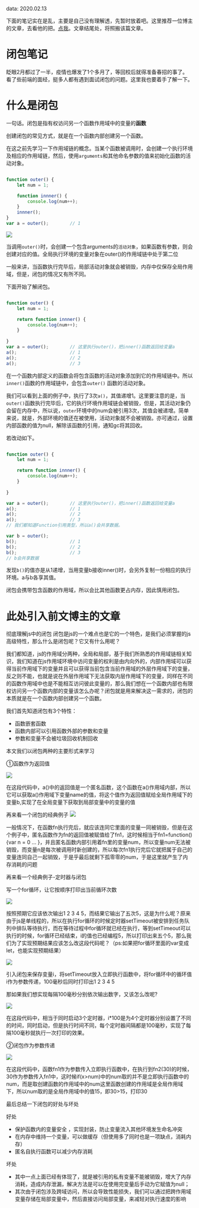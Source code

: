 data: 2020.02.13

下面的笔记实在是乱，主要是自己没有理解透，先暂时放着吧。这里推荐一位博主的文章，去看他的把。[点我](https://www.cnblogs.com/itjeff/p/10106855.html)。文章结尾处，将照搬该篇文章。


# 闭包笔记

眨眼2月都过了一半，疫情也爆发了1个多月了，等回校后就得准备春招的事了。看了些前端的面经，挺多人都有遇到面试闭包的问题。这里我也要着手了解一下。

# 什么是闭包

一句话。闭包是指有权访问另一个函数作用域中的变量的**函数**

创建闭包的常见方式，就是在一个函数内部创建另一个函数。

在这之前先学习一下作用域链的概念。当某个函数被调用时，会创建一个执行环境及相应的作用域链，然后，使用`arguments`和其他命名参数的值来初始化函数的活动对象。

```js

function outer() {
    let num = 1;

    function innner() {
        console.log(num++);
    }
    innner();
}
var a = outer();        // 1

```

![](https://github.com/Chester-Chen/imgStroage/blob/master/images/2020.02.13/01.png?raw=true)

当调用`outer()`时，会创建一个包含arguments的`活动对象`，如果函数有参数，则会创建对应的值。全局执行环境的变量对象在outer()的作用域链中处于第二位

一般来讲，当函数执行完毕后，局部活动对象就会被销毁，内存中仅保存全局作用域，但是，闭包的情况又有所不同。

下面开始了解闭包。

```js

function outer() {
    let num = 1;

    return function innner() {
        console.log(num++);
    }
    
}
var a = outer();        // 这里执行outer()，把inner()函数返回给变量a
a();                    // 1
a();                    // 2
a();                    // 3

```

在一个函数内部定义的函数会将包含函数的活动对象添加到它的作用域链中。所以`inner()`函数的作用域链中，会包含`outer()`
函数的活动对象。

我们可以看到上面的例子中，执行了3次`a()`，其值递增1。这里要注意的是，当`outer()`函数执行完毕后，它的执行环境作用域链会被销毁，但是，其活动对象仍会留在内存中，所以说，`outer`环境中的num会被引用3次，其值会被递增。简单来说，就是，外部环境的值还在被使用，活动对象就不会被销毁。亦可通过，设置内部函数的值为null，解除该函数的引用，通知gc将其回收。


若改动如下。
```js

function outer() {
    let num = 1;

    return function innner() {
        console.log(num++);
    }
    
}

var a = outer();        // 这里执行outer()，把inner()函数返回给变量a
a();                    // 1
a();                    // 2
a();                    // 3
// 我们都知道Function引用类型，所以a()会共享数据。

var b = outer();
b();                    // 1
b();                    // 2
b();                    // 3
// b会共享数据

```

发现`b()`的值亦是从1递增，当用变量b接收inner()时，会另外复制一份相应的执行环境。a与b各享其值。

闭包会携带包含函数的作用域，所以会比其他函数更占内存，因此慎用闭包。



# 此处引入前文博主的文章

彻底理解js中的闭包
闭包是js的一个难点也是它的一个特色，是我们必须掌握的js高级特性，那么什么是闭包呢？它又有什么用呢？

我们都知道，js的作用域分两种，全局和局部，基于我们所熟悉的作用域链相关知识，我们知道在js作用域环境中访问变量的权利是由内向外的，内部作用域可以获得当前作用域下的变量并且可以获得当前包含当前作用域的外层作用域下的变量，反之则不能，也就是说在外层作用域下无法获取内层作用域下的变量，同样在不同的函数作用域中也是不能相互访问彼此变量的，那么我们想在一个函数内部也有限权访问另一个函数内部的变量该怎么办呢？闭包就是用来解决这一需求的，闭包的本质就是在一个函数内部创建另一个函数。

 

我们首先知道闭包有3个特性：
- 函数嵌套函数
- 函数内部可以引用函数外部的参数和变量
- 参数和变量不会被垃圾回收机制回收


本文我们以闭包两种的主要形式来学习

①函数作为返回值

![](https://github.com/Chester-Chen/imgStroage/blob/master/images/2020.02.13/02.jpg?raw=true)

 

在这段代码中，a()中的返回值是一个匿名函数，这个函数在a()作用域内部，所以它可以获取a()作用域下变量name的值，将这个值作为返回值赋给全局作用域下的变量b,实现了在全局变量下获取到局部变量中的变量的值

再来看一个闭包的经典例子
![](https://github.com/Chester-Chen/imgStroage/blob/master/images/2020.02.13/03.jpg?raw=true)

 

一般情况下，在函数fn执行完后，就应该连同它里面的变量一同被销毁，但是在这个例子中，匿名函数作为fn的返回值被赋值给了fn1，这时候相当于fn1=function(){var n = 0 ... }，并且匿名函数内部引用着fn里的变量num，所以变量num无法被销毁，而变量n是每次被调用时新创建的，所以每次fn1执行完后它就把属于自己的变量连同自己一起销毁，于是乎最后就剩下孤零零的num，于是这里就产生了内存消耗的问题  

 

再来看一个经典例子-定时器与闭包

写一个for循环，让它按顺序打印出当前循环次数

![](https://github.com/Chester-Chen/imgStroage/blob/master/images/2020.02.13/04.jpg?raw=true)


按照预期它应该依次输出1 2 3 4 5，而结果它输出了五次5，这是为什么呢？原来由于js是单线程的，所以在执行for循环的时候定时器setTimeout被安排到任务队列中排队等待执行，而在等待过程中for循环就已经在执行，等到setTimeout可以执行的时候，for循环已经结束，i的值也已经编程5，所以打印出来五个5，那么我们为了实现预期结果应该怎么改这段代码呢？（ps:如果把for循环里面的var变成let，也能实现预期结果）

![](https://github.com/Chester-Chen/imgStroage/blob/master/images/2020.02.13/05.jpg?raw=true)


引入闭包来保存变量i，将setTimeout放入立即执行函数中，将for循环中的循环值i作为参数传递，100毫秒后同时打印出1 2 3 4 5

那如果我们想实现每隔100毫秒分别依次输出数字，又该怎么改呢?

![](https://github.com/Chester-Chen/imgStroage/blob/master/images/2020.02.13/06.jpg?raw=true)


在这段代码中，相当于同时启动3个定时器，i*100是为4个定时器分别设置了不同的时间，同时启动，但是执行时间不同，每个定时器间隔都是100毫秒，实现了每隔100毫秒就执行一次打印的效果。


②闭包作为参数传递

![](https://github.com/Chester-Chen/imgStroage/blob/master/images/2020.02.13/07.jpg?raw=true)

在这段代码中，函数fn1作为参数传入立即执行函数中，在执行到fn2(30)的时候，30作为参数传入fn1中，这时候if(x>num)中的num取的并不是立即执行函数中的num，而是取创建函数的作用域中的num这里函数创建的作用域是全局作用域下，所以num取的是全局作用域中的值15，即30>15，打印30

 

最后总结一下闭包的好处与坏处

好处
- 保护函数内的变量安全 ，实现封装，防止变量流入其他环境发生命名冲突
- 在内存中维持一个变量，可以做缓存（但使用多了同时也是一项缺点，消耗内存）
- 匿名自执行函数可以减少内存消耗

坏处
- 其中一点上面已经有体现了，就是被引用的私有变量不能被销毁，增大了内存消耗，造成内存泄漏，解决方法是可以在使用完变量后手动为它赋值为null；
- 其次由于闭包涉及跨域访问，所以会导致性能损失，我们可以通过把跨作用域变量存储在局部变量中，然后直接访问局部变量，来减轻对执行速度的影响




